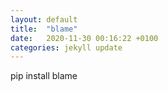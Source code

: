 ```yaml
---
layout: default
title:  "blame"
date:   2020-11-30 00:16:22 +0100
categories: jekyll update
---
```


pip install blame